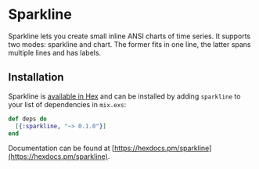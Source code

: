 # Sparkline

Sparkline lets you create small inline ANSI charts of time series. It supports
two modes: sparkline and chart. The former fits in one line, the latter spans
multiple lines and has labels.

## Installation

Sparkline is [available in Hex](https://hex.pm/packages/sparkline) and can be installed
by adding `sparkline` to your list of dependencies in `mix.exs`:

```elixir
def deps do
  [{:sparkline, "~> 0.1.0"}]
end
```

Documentation can be found at [https://hexdocs.pm/sparkline](https://hexdocs.pm/sparkline).

